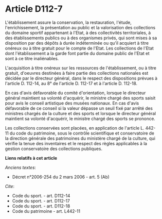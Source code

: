 # Article D112-7

L'établissement assure la conservation, la restauration, l'étude, l'enrichissement, la présentation au public et la
valorisation des collections du domaine sportif appartenant à l'Etat, à des collectivités territoriales, à des établissements
publics ou à des organismes privés, qui sont mises à sa disposition par des dépôts à durée indéterminée ou qu'il acquiert à
titre onéreux ou à titre gratuit pour le compte de l'Etat. Les collections de l'Etat dont l'établissement a la garde font
partie du domaine public de l'Etat et sont à ce titre inaliénables.

L'acquisition à titre onéreux sur les ressources de l'établissement, ou à titre gratuit, d'oeuvres destinées à faire partie
des collections nationales est décidée par le directeur général, dans le respect des dispositions prévues à l'article D.
112-14, au 8° de l'article D. 112-17 et à l'article D. 112-18. 

En cas d'avis défavorable du comité d'orientation, lorsque le directeur général maintient sa volonté d'acquérir, le ministre
chargé des sports saisit pour avis le conseil artistique des musées nationaux. En cas d'avis défavorable de ce conseil si la
valeur dépasse un seuil fixé par arrêté des ministres chargés de la culture et des sports et lorsque le directeur général
maintient sa volonté d'acquérir, le ministre chargé des sports se prononce. 

Les collections conservées sont placées, en application de l'article L. 442-11 du code du patrimoine, sous le contrôle
scientifique et conservatoire de la    direction générale des patrimoines du ministère chargé de la culture, qui vérifie la
tenue des inventaires et le respect des règles applicables à la gestion conservatoire des collections publiques.

**Liens relatifs à cet article**

_Anciens textes_:

  - Décret n°2006-254 du 2 mars 2006 - art. 5 (Ab)

_Cite_:

  - Code du sport. - art. D112-14
  - Code du sport. - art. D112-17
  - Code du sport. - art. D112-18
  - Code du patrimoine - art. L442-11
